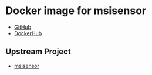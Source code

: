 # Docker image for msisensor

* [GitHub](https://github.com/informationsea/msisensor-docker)
* [DockerHub](https://hub.docker.com/r/informationsea/msisensor)

## Upstream Project

* [msisensor](https://github.com/ding-lab/msisensor)
